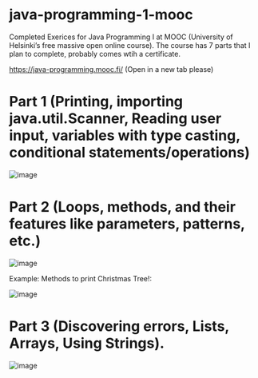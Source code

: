 # java-programming-1-mooc
 Completed Exerices for Java Programming I at MOOC (University of Helsinki’s free massive open online course).  The course has 7 parts that I plan to complete, probably comes wtih a certificate. 
 
 
 https://java-programming.mooc.fi/ (Open in a new tab please)

# Part 1 (Printing, importing java.util.Scanner, Reading user input, variables with type casting, conditional statements/operations)
![image](https://user-images.githubusercontent.com/47803678/170863408-e398b314-835c-435f-a1d8-2949084e4ef4.png)

# Part 2 (Loops, methods, and their features like parameters, patterns, etc.)
![image](https://user-images.githubusercontent.com/47803678/170863425-623de261-a771-4bb6-847b-4ed64a3c116c.png)

Example: Methods to print Christmas Tree!:

![image](https://user-images.githubusercontent.com/47803678/170863454-bb690157-3c26-4f66-a557-04252810dca6.png)


# Part 3 (Discovering errors, Lists, Arrays, Using Strings).

![image](https://user-images.githubusercontent.com/47803678/170913611-f9639d19-b3bf-49f4-8559-d5ff56fe3288.png)
